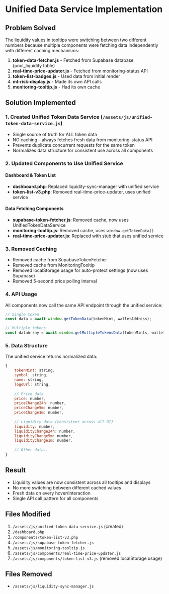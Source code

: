 # Unified Data Service Implementation

## Problem Solved
The liquidity values in tooltips were switching between two different numbers because multiple components were fetching data independently with different caching mechanisms:

1. **token-data-fetcher.js** - Fetched from Supabase database (pool_liquidity table)
2. **real-time-price-updater.js** - Fetched from monitoring-status API 
3. **token-list-badges.js** - Used data from initial render
4. **ml-risk-display.js** - Made its own API calls
5. **monitoring-tooltip.js** - Had its own cache

## Solution Implemented

### 1. Created Unified Token Data Service (`/assets/js/unified-token-data-service.js`)
- Single source of truth for ALL token data
- NO caching - always fetches fresh data from monitoring-status API
- Prevents duplicate concurrent requests for the same token
- Normalizes data structure for consistent use across all components

### 2. Updated Components to Use Unified Service

#### Dashboard & Token List
- **dashboard.php**: Replaced liquidity-sync-manager with unified service
- **token-list-v3.php**: Removed real-time-price-updater, uses unified service

#### Data Fetching Components
- **supabase-token-fetcher.js**: Removed cache, now uses UnifiedTokenDataService
- **monitoring-tooltip.js**: Removed cache, uses `window.getTokenData()`
- **real-time-price-updater.js**: Replaced with stub that uses unified service

### 3. Removed Caching
- Removed cache from SupabaseTokenFetcher
- Removed cache from MonitoringTooltip
- Removed localStorage usage for auto-protect settings (now uses Supabase)
- Removed 5-second price polling interval

### 4. API Usage
All components now call the same API endpoint through the unified service:
```javascript
// Single token
const data = await window.getTokenData(tokenMint, walletAddress);

// Multiple tokens
const dataArray = await window.getMultipleTokensData(tokenMints, walletAddress);
```

### 5. Data Structure
The unified service returns normalized data:
```javascript
{
    tokenMint: string,
    symbol: string,
    name: string,
    logoUrl: string,
    
    // Price data
    price: number,
    priceChange24h: number,
    priceChange5m: number,
    priceChange1m: number,
    
    // Liquidity data (consistent across all UI)
    liquidity: number,
    liquidityChange24h: number,
    liquidityChange5m: number,
    liquidityChange1m: number,
    
    // Other data...
}
```

## Result
- Liquidity values are now consistent across all tooltips and displays
- No more switching between different cached values
- Fresh data on every hover/interaction
- Single API call pattern for all components

## Files Modified
1. `/assets/js/unified-token-data-service.js` (created)
2. `/dashboard.php`
3. `/components/token-list-v3.php`
4. `/assets/js/supabase-token-fetcher.js`
5. `/assets/js/monitoring-tooltip.js`
6. `/assets/js/components/real-time-price-updater.js`
7. `/assets/js/components/token-list-v3.js` (removed localStorage usage)

## Files Removed
- `/assets/js/liquidity-sync-manager.js`